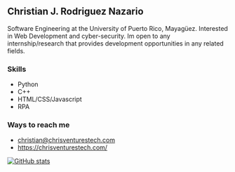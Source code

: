 ## Christian J. Rodriguez Nazario
Software Engineering at the University of Puerto Rico, Mayagüez. Interested in Web Development and cyber-security. Im open to any internship/research that provides development opportunities in  any related fields.

### Skills
- Python
- C++
- HTML/CSS/Javascript
- RPA

### Ways to reach me 
- christian@chrisventurestech.com
- https://chrisventurestech.com/
    
    
[![GitHub stats](https://github-readme-stats.vercel.app/api?username=christian-j174&theme=tokyonight%20)](https://github.com/christian-j174/github-readme-stats)
